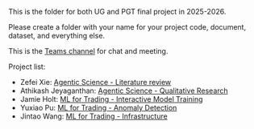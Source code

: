 This is the folder for both UG and PGT final project in 2025-2026. 

Please create a folder with your name for your project code, document, dataset, and everything else.

This is the [Teams channel](https://teams.microsoft.com/l/channel/19%3Ab9aa3f1424af41afaa5a511ce08f77db%40thread.tacv2/2025-2026?groupId=4168bdfd-19d2-4cd0-8390-448224c2b0fd&tenantId=67bda7ee-fd80-41ef-ac91-358418290a1e) for chat and meeting.

Project list:
- Zefei Xie: [Agentic Science - Literature review](https://kaixu.me/2025/09/14/ai-co-scientist/)
- Athikash Jeyaganthan: [Agentic Science - Qualitative Research](https://kaixu.me/2025/09/14/ai-co-scientist/)
- Jamie Holt: [ML for Trading - Interactive Model Training](https://kaixu.me/2024/09/15/llm-for-automated-trading/)
- Yuxiao Pu: [ML for Trading - Anomaly Detection](https://kaixu.me/2024/09/15/llm-for-automated-trading/)
- Jintao Wang: [ML for Trading - Infrastructure](https://kaixu.me/2024/09/15/llm-for-automated-trading/)
